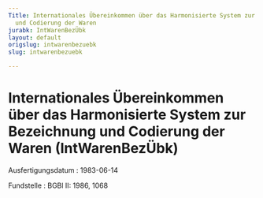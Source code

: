 ```yaml
---
Title: Internationales Übereinkommen über das Harmonisierte System zur Bezeichnung
  und Codierung der Waren
jurabk: IntWarenBezÜbk
layout: default
origslug: intwarenbezuebk
slug: intwarenbezuebk

---
```


# Internationales Übereinkommen über das Harmonisierte System zur Bezeichnung und Codierung der Waren (IntWarenBezÜbk)

Ausfertigungsdatum
:   1983-06-14

Fundstelle
:   BGBl II: 1986, 1068


